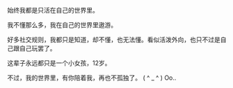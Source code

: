 始终我都是只活在自己的世界里。

我不懂那么多，我在自己的世界里遨游。

好多社交规则，我都只是知道，却不懂，也无法懂。看似活泼外向，也只不过是自己跟自己玩罢了。

这辈子永远都只是一个小女孩，12岁。

不过，我的世界里，有你陪着我，再也不孤独了。 ( ^ _ ^ ) Oo..
